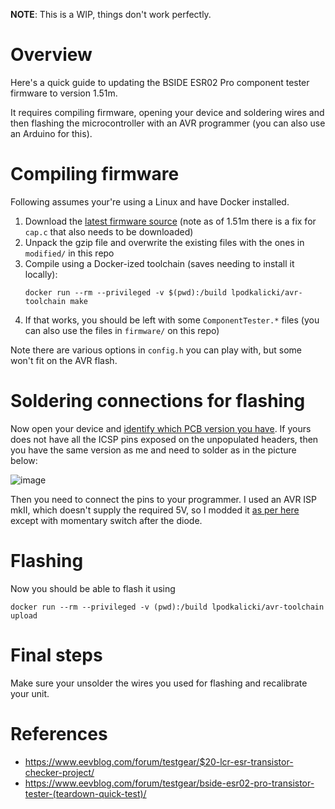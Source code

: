 **NOTE**: This is a WIP, things don't work perfectly.

# Overview

Here's a quick guide to updating the BSIDE ESR02 Pro component tester firmware to version 1.51m.

It requires compiling firmware, opening your device and soldering wires and then flashing the microcontroller with an AVR programmer (you can also use an Arduino for this).

# Compiling firmware

Following assumes your're using a Linux and have Docker installed.

1. Download the [latest firmware source](https://github.com/madires/Transistortester-Warehouse/blob/master/Firmware/m-firmware) (note as of 1.51m there is a fix for `cap.c` that also needs to be downloaded)
1. Unpack the gzip file and overwrite the existing files with the ones in `modified/` in this repo
1. Compile using a Docker-ized toolchain (saves needing to install it locally):
    ```
    docker run --rm --privileged -v $(pwd):/build lpodkalicki/avr-toolchain make
    ```
1. If that works, you should be left with some `ComponentTester.*` files (you can also use the files in `firmware/` on this repo)

Note there are various options in `config.h` you can play with, but some won't fit on the AVR flash.

# Soldering connections for flashing

Now open your device and [identify which PCB version you have](https://www.eevblog.com/forum/testgear/bside-esr02-pro-transistor-tester-(teardown-quick-test)/msg2866314/#msg2866314). If yours does not have all the ICSP pins exposed on the unpopulated headers, then you have the same version as me and need to solder as in the picture below:

![image](https://github.com/roger-/bside-firmware/assets/1389709/1362924a-63dd-4134-a1b8-575cbbf48763)

Then you need to connect the pins to your programmer. I used an AVR ISP mkII, which doesn't supply the required 5V, so I modded it [as per here](https://forum.arduino.cc/t/add-power-to-an-atmel-avrisp-mkii/122925) except with momentary switch after the diode.

# Flashing

Now you should be able to flash it using

```
docker run --rm --privileged -v (pwd):/build lpodkalicki/avr-toolchain upload
```

# Final steps

Make sure your unsolder the wires you used for flashing and recalibrate your unit.

# References
* https://www.eevblog.com/forum/testgear/$20-lcr-esr-transistor-checker-project/
* https://www.eevblog.com/forum/testgear/bside-esr02-pro-transistor-tester-(teardown-quick-test)/
